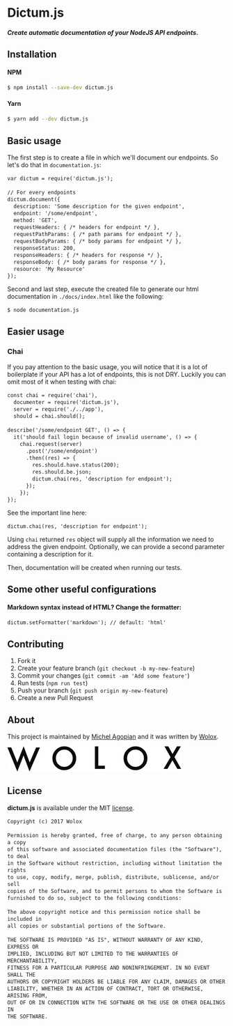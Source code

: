 # Dictum.js

##### Create automatic documentation of your NodeJS API endpoints.

## Installation

#### NPM

```bash
$ npm install --save-dev dictum.js
```

#### Yarn

```bash
$ yarn add --dev dictum.js
```

## Basic usage

The first step is to create a file in which we'll document our endpoints. So let's do that in `documentation.js`:

```node
var dictum = require('dictum.js');

// For every endpoints
dictum.document({
  description: 'Some description for the given endpoint',
  endpoint: '/some/endpoint',
  method: 'GET',
  requestHeaders: { /* headers for endpoint */ },
  requestPathParams: { /* path params for endpoint */ },
  requestBodyParams: { /* body params for endpoint */ },
  responseStatus: 200,
  responseHeaders: { /* headers for response */ },
  responseBody: { /* body params for response */ },
  resource: 'My Resource'
});
```

Second and last step, execute the created file to generate our html documentation in `./docs/index.html` like the following:

```bash
$ node documentation.js
```

## Easier usage

### Chai

If you pay attention to the basic usage, you will notice that it is a lot of boilerplate if your API has a lot of endpoints, this is not DRY. Luckily you can omit most of it when testing with chai:

```node
const chai = require('chai'),
  documenter = require('dictum.js'),
  server = require('./../app'),
  should = chai.should();

describe('/some/endpoint GET', () => {
  it('should fail login because of invalid username', () => {
    chai.request(server)
      .post('/some/endpoint')
      .then((res) => {
        res.should.have.status(200);
        res.should.be.json;
        dictum.chai(res, 'description for endpoint');
      });
    });
});
```

See the important line here:

```node
dictum.chai(res, 'description for endpoint');
```

Using `chai` returned `res` object will supply all the information we need to address the given endpoint. Optionally, we can provide a second parameter containing a description for it.

Then, documentation will be created when running our tests.

## Some other useful configurations

#### Markdown syntax instead of HTML? Change the formatter:

```node
dictum.setFormatter('markdown'); // default: 'html'
```

## Contributing

1. Fork it
2. Create your feature branch (`git checkout -b my-new-feature`)
3. Commit your changes (`git commit -am 'Add some feature'`)
5. Run tests (`npm run test`)
6. Push your branch (`git push origin my-new-feature`)
7. Create a new Pull Request

## About ##

This project is maintained by [Michel Agopian](https://github.com/mishuagopian) and it was written by [Wolox](http://www.wolox.com.ar).

![Wolox](https://raw.githubusercontent.com/Wolox/press-kit/master/logos/logo_banner.png)

## License


**dictum.js** is available under the MIT [license](https://raw.githubusercontent.com/Wolox/dictum.js/master/LICENSE.md).

    Copyright (c) 2017 Wolox

    Permission is hereby granted, free of charge, to any person obtaining a copy
    of this software and associated documentation files (the "Software"), to deal
    in the Software without restriction, including without limitation the rights
    to use, copy, modify, merge, publish, distribute, sublicense, and/or sell
    copies of the Software, and to permit persons to whom the Software is
    furnished to do so, subject to the following conditions:

    The above copyright notice and this permission notice shall be included in
    all copies or substantial portions of the Software.

    THE SOFTWARE IS PROVIDED "AS IS", WITHOUT WARRANTY OF ANY KIND, EXPRESS OR
    IMPLIED, INCLUDING BUT NOT LIMITED TO THE WARRANTIES OF MERCHANTABILITY,
    FITNESS FOR A PARTICULAR PURPOSE AND NONINFRINGEMENT. IN NO EVENT SHALL THE
    AUTHORS OR COPYRIGHT HOLDERS BE LIABLE FOR ANY CLAIM, DAMAGES OR OTHER
    LIABILITY, WHETHER IN AN ACTION OF CONTRACT, TORT OR OTHERWISE, ARISING FROM,
    OUT OF OR IN CONNECTION WITH THE SOFTWARE OR THE USE OR OTHER DEALINGS IN
    THE SOFTWARE.
